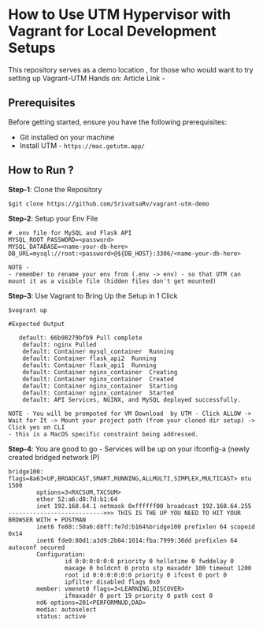 # How to Use UTM Hypervisor with Vagrant for Local Development Setups
This repository serves as a demo location , for those who would want to try setting up Vagrant-UTM Hands on:
Article Link - <will be inserted later> 
## Prerequisites
Before getting started, ensure you have the following prerequisites:

- Git installed on your machine
- Install UTM - `https://mac.getutm.app/` 

## How to Run ?

**Step-1**: Clone the Repository
```
$git clone https://github.com/SrivatsaRv/vagrant-utm-demo
```

**Step-2**: Setup your Env File
```
# .env file for MySQL and Flask API
MYSQL_ROOT_PASSWORD=<password>
MYSQL_DATABASE=<name-your-db-here>
DB_URL=mysql://root:<password>@${DB_HOST}:3306/<name-your-db-here>

NOTE - 
- remember to rename your env from (.env -> env) - so that UTM can mount it as a visible file (hidden files don't get mounted)
```


**Step-3**: Use Vagrant to Bring Up the Setup in 1 Click
```
$vagrant up

#Expected Output 

   default: 66b98279bfb9 Pull complete
    default: nginx Pulled
    default: Container mysql_container  Running
    default: Container flask_api2  Running
    default: Container flask_api1  Running
    default: Container nginx_container  Creating
    default: Container nginx_container  Created
    default: Container nginx_container  Starting
    default: Container nginx_container  Started
    default: API Services, NGINX, and MySQL deployed successfully.

NOTE - You will be prompoted for VM Download  by UTM - Click ALLOW -> Wait for It -> Mount your project path (from your cloned dir setup) -> Click yes on CLI
- this is a MacOS specific constraint being addressed. 

```


**Step-4**: You are good to go - Services will be up on your ifconfig-a (newly created bridged network IP) 
```
bridge100: flags=8a63<UP,BROADCAST,SMART,RUNNING,ALLMULTI,SIMPLEX,MULTICAST> mtu 1500
        options=3<RXCSUM,TXCSUM>
        ether 52:a6:d8:7d:b1:64
        inet 192.168.64.1 netmask 0xffffff00 broadcast 192.168.64.255     --------------------------->>> THIS IS THE UP YOU NEED TO HIT YOUR BROWSER WITH + POSTMAN
        inet6 fe80::50a6:d8ff:fe7d:b164%bridge100 prefixlen 64 scopeid 0x14 
        inet6 fde0:80d1:a3d9:2b04:1014:fba:7999:30dd prefixlen 64 autoconf secured 
        Configuration:
                id 0:0:0:0:0:0 priority 0 hellotime 0 fwddelay 0
                maxage 0 holdcnt 0 proto stp maxaddr 100 timeout 1200
                root id 0:0:0:0:0:0 priority 0 ifcost 0 port 0
                ipfilter disabled flags 0x0
        member: vmenet0 flags=3<LEARNING,DISCOVER>
                ifmaxaddr 0 port 19 priority 0 path cost 0
        nd6 options=201<PERFORMNUD,DAD>
        media: autoselect
        status: active
```
